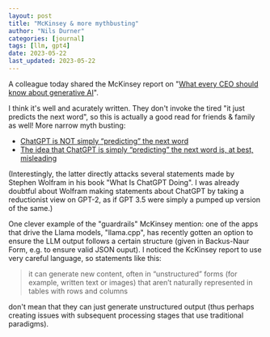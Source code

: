 ```yaml
---
layout: post
title: "McKinsey & more mythbusting"
author: "Nils Durner"
categories: [journal]
tags: [llm, gpt4]
date: 2023-05-22
last_updated: 2023-05-22
---
```


A colleague today shared the McKinsey report on "[What every CEO should know about generative AI](https://www.mckinsey.com/capabilities/mckinsey-digital/our-insights/what-every-ceo-should-know-about-generative-ai)".

I think it's well and acurately written.
They don't invoke the tired "it just predicts the next word", so this is actually a good read for friends & family as well!
More narrow myth busting:
* [ChatGPT is NOT simply “predicting” the next word](https://www.linkedin.com/pulse/chatgpt-simply-predicting-next-word-trung-ngo-ph-d-/)
* [The idea that ChatGPT is simply “predicting” the next word is, at best, misleading](https://www.lesswrong.com/posts/sbaQv8zmRncpmLNKv/the-idea-that-chatgpt-is-simply-predicting-the-next-word-is)

(Interestingly, the latter directly attacks several statements made by Stephen Wolfram in his book "What Is ChatGPT Doing". I was already doubtful about Wolfram making statements about ChatGPT by taking a reductionist view on GPT-2, as if GPT 3.5 were simply a pumped up version of the same.)

One clever example of the "guardrails" McKinsey mention: one of the apps that drive the Llama models, "llama.cpp", has recently gotten an option to ensure the LLM output follows a certain structure (given in Backus-Naur Form, e.g. to ensure valid JSON ouput). I noticed the KcKinsey report to use very careful language, so statements like this:
> it can generate new content, often in “unstructured” forms (for example, written text or images) that aren’t naturally represented in tables with rows and columns

don't mean that they can just generate unstructured output (thus perhaps creating issues with subsequent processing stages that use traditional paradigms).